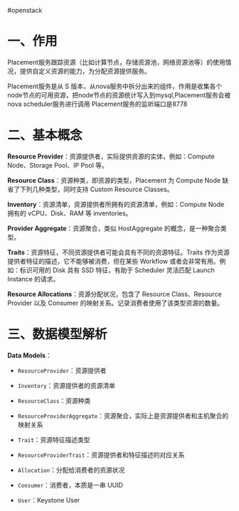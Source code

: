 #openstack

# 一、作用

Placement服务跟踪资源（比如计算节点，存储资源池，网络资源池等）的使用情况，提供自定义资源的能力，为分配资源提供服务。

Placement服务是从 S 版本，从nova服务中拆分出来的组件，作用是收集各个node节点的可用资源，把node节点的资源统计写入到mysql,Placement服务会被nova scheduler服务进行调用 Placement服务的监听端口是8778

# 二、基本概念

**Resource Provider**：资源提供者，实际提供资源的实体，例如：Compute Node、Storage Pool、IP Pool 等。

**Resource Class**：资源种类，即资源的类型，Placement 为 Compute Node 缺省了下列几种类型，同时支持 Custom Resource Classes。

**Inventory**：资源清单，资源提供者所拥有的资源清单，例如：Compute Node 拥有的 vCPU、Disk、RAM 等 inventories。

**Provider Aggregate**：资源聚合，类似 HostAggregate 的概念，是一种聚合类型。

**Traits**：资源特征，不同资源提供者可能会具有不同的资源特征。Traits 作为资源提供者特征的描述，它不能够被消费，但在某些 Workflow 或者会非常有用。例如：标识可用的 Disk 具有 SSD 特征，有助于 Scheduler 灵活匹配 Launch Instance 的请求。

**Resource Allocations**：资源分配状况，包含了 Resource Class、Resource Provider 以及 Consumer 的映射关系。记录消费者使用了该类型资源的数量。

# 三、数据模型解析 

**Data Models**：

*   `ResourceProvider`：资源提供者

*   `Inventory`：资源提供者的资源清单

*   `ResourceClass`：资源种类

*   `ResourceProviderAggregate`：资源聚合，实际上是资源提供者和主机聚合的映射关系

*   `Trait`：资源特征描述类型

*   `ResourceProviderTrait`：资源提供者和特征描述的对应关系

*   `Allocation`：分配给消费者的资源状况

*   `Consumer`：消费者，本质是一串 UUID

*   `User`：Keystone User
